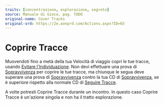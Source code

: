 ```yaml
---
traits: [concentrazione, esplorazione, segreto]
source: Manuale di Gioco, pag. TODO
original-name: Cover Tracks
original-srd: https://2e.aonprd.com/Actions.aspx?ID=65
---
```


# Coprire Tracce

Muovendoti fino a metà della tua Velocità di viaggio copri le tue tracce, usando
[Evitare l'Individuazione](/azioni/esplorazione/evitare-l-individuazione). Non
devi effettuare una prova di [Sopravvivenza](/abilita/sopravvivenza) per coprire
le tue tracce, ma chiunque le segua deve superare una prova di
[Sopravvivenza](/abilita/sopravvivenza) contro la tua CD di
[Sopravvivenza](/abilita/sopravvivenza), se è superiore rispetto alla normale CD
di [Seguire Tracce](/azioni/abilita/seguire-tracce).

A volte potresti Coprire Tracce durante un incontro. In questo caso Coprire
Tracce è un'azione singola e non ha il tratto esplorazione.
